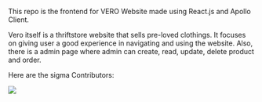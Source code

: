 This repo is the frontend for VERO Website made using React.js and Apollo Client. 

Vero itself is a thriftstore website that sells pre-loved clothings. It focuses on giving user a good experience in navigating and using the website. Also, there is a admin page where admin can create, read, update, delete product and order.

Here are the sigma Contributors:

<a href="https://github.com/Cathe0n/ThriftStore/graphs/contributors">
  <img src="https://contrib.rocks/image?repo=Cathe0n/ThriftStore" />
</a>

